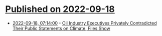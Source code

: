 # [Published on 2022-09-18](index.md)

* [2022-09-18, 07:14:00](https://news.slashdot.org/story/22/09/18/0416220/oil-industry-executives-privately-contradicted-their-public-statements-on-climate-files-show?utm_source=rss1.0mainlinkanon&utm_medium=feed) - [Oil Industry Executives Privately Contradicted Their Public Statements on Climate, Files Show](https://news.slashdot.org/story/22/09/18/0416220/oil-industry-executives-privately-contradicted-their-public-statements-on-climate-files-show?utm_source=rss1.0mainlinkanon&utm_medium=feed)
